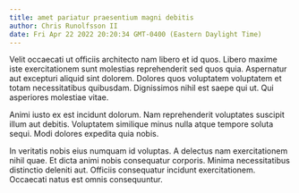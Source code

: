 ```yaml
---
title: amet pariatur praesentium magni debitis
author: Chris Runolfsson II
date: Fri Apr 22 2022 20:20:34 GMT-0400 (Eastern Daylight Time)
---
```

Velit occaecati ut officiis architecto nam libero et id quos. Libero maxime iste exercitationem sunt molestias reprehenderit sed quos quia. Aspernatur aut excepturi aliquid sint dolorem. Dolores quos voluptatem voluptatem et totam necessitatibus quibusdam. Dignissimos nihil est saepe qui ut. Qui asperiores molestiae vitae.

 Animi iusto ex est incidunt dolorum. Nam reprehenderit voluptates suscipit illum aut debitis. Voluptatem similique minus nulla atque tempore soluta sequi. Modi dolores expedita quia nobis.

 In veritatis nobis eius numquam id voluptas. A delectus nam exercitationem nihil quae. Et dicta animi nobis consequatur corporis. Minima necessitatibus distinctio deleniti aut. Officiis consequatur incidunt exercitationem. Occaecati natus est omnis consequuntur.